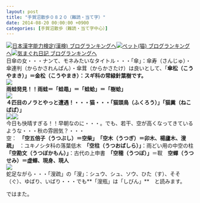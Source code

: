 ```yaml
---
layout: post
title: "手賀沼散歩０８２０（難読・当て字）"
date: 2014-08-20 00:00:00 +0900
categories: [手賀沼散歩（難読・当て字中心）]
---
```


[![](/syuusyuu9701/assets/images/手賀沼散歩０８２０（難読・当て字）-br_c_3028_1.gif)](http://blog.with2.net/link.php?1659096:3028 "日本漢字能力検定(漢検) ブログランキングへ")[日本漢字能力検定(漢検) ブログランキングへ](http://blog.with2.net/link.php?1659096:3028)[![](/syuusyuu9701/assets/images/手賀沼散歩０８２０（難読・当て字）-br_c_1348_1.gif)](http://blog.with2.net/link.php?1659096:1348 "ペット(猫) ブログランキングへ")[ペット(猫) ブログランキングへ](http://blog.with2.net/link.php?1659096:1348)[![](/syuusyuu9701/assets/images/手賀沼散歩０８２０（難読・当て字）-br_c_9257_1.gif)](http://blog.with2.net/link.php?1659096:9257 "気まぐれ日記 ブログランキングへ")[気まぐれ日記 ブログランキングへ](http://blog.with2.net/link.php?1659096:9257)  
日傘の女・・・ナンて、モネみたいなタイトル・・・「傘」：傘寿（さんじゅ）・傘連判（からかされんぱん）・傘茸（からかさたけ）は良いとして、「**傘松（こうやまき）」＝金松（こうやまき）：**スギ科の常緑針葉樹です。  
![](/syuusyuu9701/assets/images/手賀沼散歩０８２０（難読・当て字）-6aee6552bae0c67dbc13519608351823.jpg)  
雨蛙発見！！**雨蛙＝「蛙黽」＝「蛙蛤」＝「樹蛤」**  
![](/syuusyuu9701/assets/images/手賀沼散歩０８２０（難読・当て字）-7d65383fe736ef45215250c241b2edcb.jpg)  
４匹目のノラとやっと遭遇！・・・猫・・・**「猫頭鳥（ふくろう）」「猫糞（ねこばば）」**  
![](/syuusyuu9701/assets/images/手賀沼散歩０８２０（難読・当て字）-3660b640d6d273fa993aa2542cbfc48b.jpg)![](/syuusyuu9701/assets/images/手賀沼散歩０８２０（難読・当て字）-5a8a6dc7fd6387a2875957818ed20f54.jpg)  
今日も快晴すぎる！！早朝なのに・・・。でも、若干、空が高くなってきているような・・・秋の雰囲気？・・・  
空：　**「空五倍子（うつぶし）＝空柴」**　**「空木（うつぎ）＝卯木、楊廬木、溲疏」**　：ユキノシタ科の落葉低木　**「空柱（うつおばしら）」**：雨どい用の中空の柱　**「空勘文（うつぼかもん）」**：古代の上申書　**「空穂（うつぼ）」**＝靫　**空蟬（うつせみ）＝虚蟬、現身、現人**  
![](/syuusyuu9701/assets/images/手賀沼散歩０８２０（難読・当て字）-c288804878ae6173a94558b44031f150.jpg)  
蛇足ながら・・・「溲疏」の「溲」：シュウ、シュ、ソウ、ひた（す）、そそ（ぐ）、ゆばり、いばり・・・でも**「溲瓶」は「しびん」**　と読みます。  
  
ではまた。